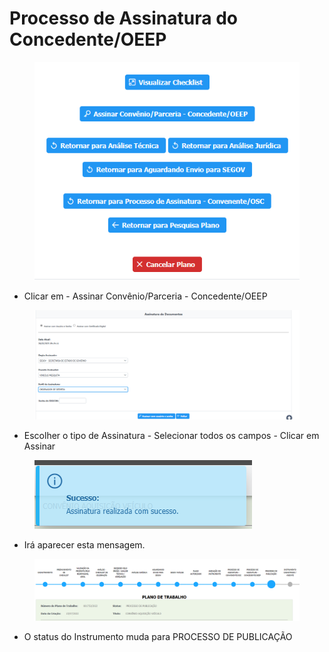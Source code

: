 # Processo de Assinatura do Concedente/OEEP

<figure><img src="../../.gitbook/assets/image (9) (2).png" alt=""><figcaption></figcaption></figure>

* Clicar em - Assinar Convênio/Parceria - Concedente/OEEP

<figure><img src="../../.gitbook/assets/image (35) (1).png" alt=""><figcaption></figcaption></figure>

* Escolher o tipo de Assinatura - Selecionar todos os campos - Clicar em Assinar &#x20;

<figure><img src="../../.gitbook/assets/image (5) (2).png" alt=""><figcaption></figcaption></figure>

* Irá aparecer esta mensagem.

<figure><img src="../../.gitbook/assets/image (46) (2).png" alt=""><figcaption></figcaption></figure>

* O status do Instrumento muda para PROCESSO DE PUBLICAÇÃO

